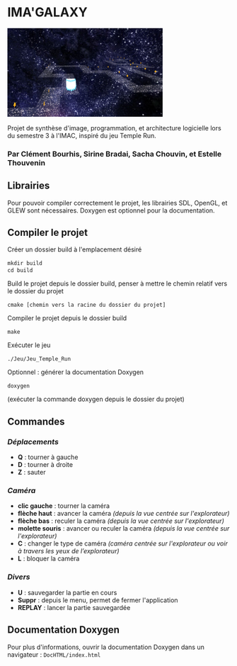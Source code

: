# IMA'GALAXY


<img height="200" src="./images/imagalaxy-readme.png">

Projet de synthèse d'image, programmation, et architecture logicielle lors du semestre 3 à l'IMAC, inspiré du jeu Temple Run.

### **Par Clément Bourhis, Sirine Bradai, Sacha Chouvin, et Estelle Thouvenin**

## Librairies
Pour pouvoir compiler correctement le projet, les librairies SDL, OpenGL, et GLEW sont nécessaires. Doxygen est optionnel pour la documentation.

## Compiler le projet
Créer un dossier build à l'emplacement désiré
```
mkdir build
cd build
```

Build le projet depuis le dossier build, penser à mettre le chemin relatif vers le dossier du projet
```
cmake [chemin vers la racine du dossier du projet]
```

Compiler le projet depuis le dossier build
```
make
```

Exécuter le jeu
```
./Jeu/Jeu_Temple_Run
```

Optionnel : générer la documentation Doxygen
```
doxygen
```
(exécuter la commande doxygen depuis le dossier du projet)

## Commandes
### ***Déplacements***
- **Q** : tourner à gauche
- **D** : tourner à droite
- **Z** : sauter

### ***Caméra***
- **clic gauche** : tourner la caméra
- **flèche haut** : avancer la caméra *(depuis la vue centrée sur l'explorateur)*
- **flèche bas** : reculer la caméra *(depuis la vue centrée sur l'explorateur)*
- **molette souris** : avancer ou reculer la caméra *(depuis la vue centrée sur l'explorateur)*
- **C** : changer le type de caméra *(caméra centrée sur l'explorateur ou voir à travers les yeux de l’explorateur)*
- **L** : bloquer la caméra

### ***Divers***
- **U** : sauvegarder la partie en cours
- **Suppr** : depuis le menu, permet de fermer l'application
- **REPLAY** : lancer la partie sauvegardée


## Documentation Doxygen
Pour plus d'informations, ouvrir la documentation Doxygen dans un navigateur : `DocHTML/index.html`